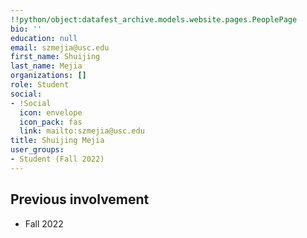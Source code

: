 ```yaml
---
!!python/object:datafest_archive.models.website.pages.PeoplePage
bio: ''
education: null
email: szmejia@usc.edu
first_name: Shuijing
last_name: Mejia
organizations: []
role: Student
social:
- !Social
  icon: envelope
  icon_pack: fas
  link: mailto:szmejia@usc.edu
title: Shuijing Mejia
user_groups:
- Student (Fall 2022)
---
```



## Previous involvement

* Fall 2022

